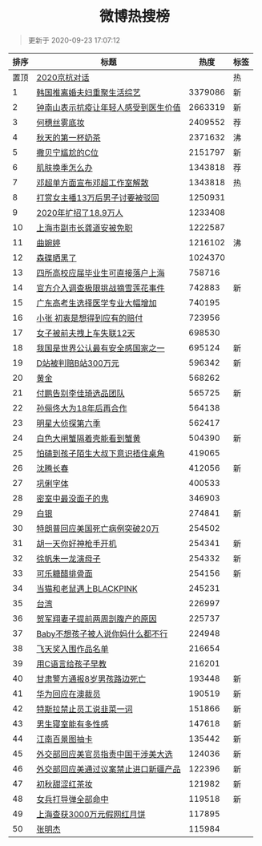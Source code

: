 <h1 align="center">微博热搜榜</h1>

> 更新于 2020-09-23 17:07:12

| 排序 | 标题                                                                                                                                                                                                                                                   | 热度    | 标签 |
| ---- | ------------------------------------------------------------------------------------------------------------------------------------------------------------------------------------------------------------------------------------------------------ | ------- | ---- |
| 置顶 | [2020京杭对话](https://s.weibo.com/weibo?q=%232020%E4%BA%AC%E6%9D%AD%E5%AF%B9%E8%AF%9D%23&Refer=new_time)                                                                                                                                              |         | 热   |
| 1    | [韩国推离婚夫妇重聚生活综艺](https://s.weibo.com/weibo?q=%23%E9%9F%A9%E5%9B%BD%E6%8E%A8%E7%A6%BB%E5%A9%9A%E5%A4%AB%E5%A6%87%E9%87%8D%E8%81%9A%E7%94%9F%E6%B4%BB%E7%BB%BC%E8%89%BA%23&Refer=top)                                                        | 3379086 | 新   |
| 2    | [钟南山表示抗疫让年轻人感受到医生价值](https://s.weibo.com/weibo?q=%23%E9%92%9F%E5%8D%97%E5%B1%B1%E8%A1%A8%E7%A4%BA%E6%8A%97%E7%96%AB%E8%AE%A9%E5%B9%B4%E8%BD%BB%E4%BA%BA%E6%84%9F%E5%8F%97%E5%88%B0%E5%8C%BB%E7%94%9F%E4%BB%B7%E5%80%BC%23&Refer=top) | 2663319 | 新   |
| 3    | [何穗丝雾底妆](https://s.weibo.comjavascript:void(0);)                                                                                                                                                                                                 | 2409552 | 荐   |
| 4    | [秋天的第一杯奶茶](https://s.weibo.com/weibo?q=%E7%A7%8B%E5%A4%A9%E7%9A%84%E7%AC%AC%E4%B8%80%E6%9D%AF%E5%A5%B6%E8%8C%B6&Refer=top)                                                                                                                     | 2371632 | 沸   |
| 5    | [撒贝宁尴尬的C位](https://s.weibo.com/weibo?q=%23%E6%92%92%E8%B4%9D%E5%AE%81%E5%B0%B4%E5%B0%AC%E7%9A%84C%E4%BD%8D%23&Refer=top)                                                                                                                        | 2151797 | 新   |
| 6    | [肌肤换季怎么办](https://s.weibo.comjavascript:void(0);)                                                                                                                                                                                               | 1343818 | 荐   |
| 7    | [邓超单方面宣布邓超工作室解散](https://s.weibo.com/weibo?q=%23%E9%82%93%E8%B6%85%E5%8D%95%E6%96%B9%E9%9D%A2%E5%AE%A3%E5%B8%83%E9%82%93%E8%B6%85%E5%B7%A5%E4%BD%9C%E5%AE%A4%E8%A7%A3%E6%95%A3%23&Refer=top)                                             | 1343818 | 热   |
| 8    | [打赏女主播13万后男子讨要被驳回](https://s.weibo.com/weibo?q=%23%E6%89%93%E8%B5%8F%E5%A5%B3%E4%B8%BB%E6%92%AD13%E4%B8%87%E5%90%8E%E7%94%B7%E5%AD%90%E8%AE%A8%E8%A6%81%E8%A2%AB%E9%A9%B3%E5%9B%9E%23&Refer=top)                                         | 1250931 |      |
| 9    | [2020年扩招了18.9万人](https://s.weibo.com/weibo?q=%232020%E5%B9%B4%E6%89%A9%E6%8B%9B%E4%BA%8618.9%E4%B8%87%E4%BA%BA%23&Refer=top)                                                                                                                     | 1233408 |      |
| 10   | [上海市副市长龚道安被免职](https://s.weibo.com/weibo?q=%23%E4%B8%8A%E6%B5%B7%E5%B8%82%E5%89%AF%E5%B8%82%E9%95%BF%E9%BE%9A%E9%81%93%E5%AE%89%E8%A2%AB%E5%85%8D%E8%81%8C%23&Refer=top)                                                                   | 1222587 |      |
| 11   | [曲婉婷](https://s.weibo.com/weibo?q=%E6%9B%B2%E5%A9%89%E5%A9%B7&Refer=top)                                                                                                                                                                            | 1216102 | 沸   |
| 12   | [森碟晒黑了](https://s.weibo.com/weibo?q=%23%E6%A3%AE%E7%A2%9F%E6%99%92%E9%BB%91%E4%BA%86%23&Refer=top)                                                                                                                                                | 1024370 |      |
| 13   | [四所高校应届毕业生可直接落户上海](https://s.weibo.com/weibo?q=%23%E5%9B%9B%E6%89%80%E9%AB%98%E6%A0%A1%E5%BA%94%E5%B1%8A%E6%AF%95%E4%B8%9A%E7%94%9F%E5%8F%AF%E7%9B%B4%E6%8E%A5%E8%90%BD%E6%88%B7%E4%B8%8A%E6%B5%B7%23&Refer=top)                       | 758716  |      |
| 14   | [官方介入调查极限挑战摘雪莲花事件](https://s.weibo.com/weibo?q=%23%E5%AE%98%E6%96%B9%E4%BB%8B%E5%85%A5%E8%B0%83%E6%9F%A5%E6%9E%81%E9%99%90%E6%8C%91%E6%88%98%E6%91%98%E9%9B%AA%E8%8E%B2%E8%8A%B1%E4%BA%8B%E4%BB%B6%23&Refer=top)                       | 742883  | 新   |
| 15   | [广东高考生选择医学专业大幅增加](https://s.weibo.com/weibo?q=%23%E5%B9%BF%E4%B8%9C%E9%AB%98%E8%80%83%E7%94%9F%E9%80%89%E6%8B%A9%E5%8C%BB%E5%AD%A6%E4%B8%93%E4%B8%9A%E5%A4%A7%E5%B9%85%E5%A2%9E%E5%8A%A0%23&Refer=top)                                  | 740195  |      |
| 16   | [小张 初衷是想得到应有的赔付](https://s.weibo.com/weibo?q=%E5%B0%8F%E5%BC%A0%20%E5%88%9D%E8%A1%B7%E6%98%AF%E6%83%B3%E5%BE%97%E5%88%B0%E5%BA%94%E6%9C%89%E7%9A%84%E8%B5%94%E4%BB%98&Refer=top)                                                          | 723956  |      |
| 17   | [女子被前夫拽上车失联12天](https://s.weibo.com/weibo?q=%23%E5%A5%B3%E5%AD%90%E8%A2%AB%E5%89%8D%E5%A4%AB%E6%8B%BD%E4%B8%8A%E8%BD%A6%E5%A4%B1%E8%81%9412%E5%A4%A9%23&Refer=top)                                                                          | 698530  |      |
| 18   | [我国是世界公认最有安全感国家之一](https://s.weibo.com/weibo?q=%23%E6%88%91%E5%9B%BD%E6%98%AF%E4%B8%96%E7%95%8C%E5%85%AC%E8%AE%A4%E6%9C%80%E6%9C%89%E5%AE%89%E5%85%A8%E6%84%9F%E5%9B%BD%E5%AE%B6%E4%B9%8B%E4%B8%80%23&Refer=top)                       | 695124  | 新   |
| 19   | [D站被判赔B站300万元](https://s.weibo.com/weibo?q=D%E7%AB%99%E8%A2%AB%E5%88%A4%E8%B5%94B%E7%AB%99300%E4%B8%87%E5%85%83&Refer=top)                                                                                                                      | 596342  | 新   |
| 20   | [黄金](https://s.weibo.com/weibo?q=%E9%BB%84%E9%87%91&Refer=top)                                                                                                                                                                                       | 568262  |      |
| 21   | [付鹏告别李佳琦选品团队](https://s.weibo.com/weibo?q=%23%E4%BB%98%E9%B9%8F%E5%91%8A%E5%88%AB%E6%9D%8E%E4%BD%B3%E7%90%A6%E9%80%89%E5%93%81%E5%9B%A2%E9%98%9F%23&Refer=top)                                                                              | 565725  | 新   |
| 22   | [孙俪佟大为18年后再合作](https://s.weibo.com/weibo?q=%23%E5%AD%99%E4%BF%AA%E4%BD%9F%E5%A4%A7%E4%B8%BA18%E5%B9%B4%E5%90%8E%E5%86%8D%E5%90%88%E4%BD%9C%23&Refer=top)                                                                                     | 564138  |      |
| 23   | [明星大侦探第六季](https://s.weibo.com/weibo?q=%E6%98%8E%E6%98%9F%E5%A4%A7%E4%BE%A6%E6%8E%A2%E7%AC%AC%E5%85%AD%E5%AD%A3&Refer=top)                                                                                                                     | 562417  |      |
| 24   | [白色大闸蟹隔着壳能看到蟹黄](https://s.weibo.com/weibo?q=%E7%99%BD%E8%89%B2%E5%A4%A7%E9%97%B8%E8%9F%B9%E9%9A%94%E7%9D%80%E5%A3%B3%E8%83%BD%E7%9C%8B%E5%88%B0%E8%9F%B9%E9%BB%84&Refer=top)                                                              | 504390  | 新   |
| 25   | [怕磕到孩子陌生大叔下意识捂住桌角](https://s.weibo.com/weibo?q=%23%E6%80%95%E7%A3%95%E5%88%B0%E5%AD%A9%E5%AD%90%E9%99%8C%E7%94%9F%E5%A4%A7%E5%8F%94%E4%B8%8B%E6%84%8F%E8%AF%86%E6%8D%82%E4%BD%8F%E6%A1%8C%E8%A7%92%23&Refer=top)                       | 419065  |      |
| 26   | [沈腾长春](https://s.weibo.com/weibo?q=%E6%B2%88%E8%85%BE%E9%95%BF%E6%98%A5&Refer=top)                                                                                                                                                                 | 412056  | 新   |
| 27   | [巩俐字体](https://s.weibo.com/weibo?q=%23%E5%B7%A9%E4%BF%90%E5%AD%97%E4%BD%93%23&Refer=top)                                                                                                                                                           | 400533  |      |
| 28   | [密室中最没面子的鬼](https://s.weibo.com/weibo?q=%23%E5%AF%86%E5%AE%A4%E4%B8%AD%E6%9C%80%E6%B2%A1%E9%9D%A2%E5%AD%90%E7%9A%84%E9%AC%BC%23&Refer=top)                                                                                                    | 346903  |      |
| 29   | [白银](https://s.weibo.com/weibo?q=%E7%99%BD%E9%93%B6&Refer=top)                                                                                                                                                                                       | 274841  | 新   |
| 30   | [特朗普回应美国死亡病例突破20万](https://s.weibo.com/weibo?q=%23%E7%89%B9%E6%9C%97%E6%99%AE%E5%9B%9E%E5%BA%94%E7%BE%8E%E5%9B%BD%E6%AD%BB%E4%BA%A1%E7%97%85%E4%BE%8B%E7%AA%81%E7%A0%B420%E4%B8%87%23&Refer=top)                                         | 254502  |      |
| 31   | [胡一天你好神枪手开机](https://s.weibo.com/weibo?q=%E8%83%A1%E4%B8%80%E5%A4%A9%E4%BD%A0%E5%A5%BD%E7%A5%9E%E6%9E%AA%E6%89%8B%E5%BC%80%E6%9C%BA&Refer=top)                                                                                               | 254341  | 新   |
| 32   | [徐帆朱一龙演母子](https://s.weibo.com/weibo?q=%23%E5%BE%90%E5%B8%86%E6%9C%B1%E4%B8%80%E9%BE%99%E6%BC%94%E6%AF%8D%E5%AD%90%23&Refer=top)                                                                                                               | 254332  | 新   |
| 33   | [可乐糖醋排骨面](https://s.weibo.com/weibo?q=%23%E5%8F%AF%E4%B9%90%E7%B3%96%E9%86%8B%E6%8E%92%E9%AA%A8%E9%9D%A2%23&Refer=top)                                                                                                                          | 254156  | 新   |
| 34   | [当猫和老鼠遇上BLACKPINK](https://s.weibo.com/weibo?q=%23%E5%BD%93%E7%8C%AB%E5%92%8C%E8%80%81%E9%BC%A0%E9%81%87%E4%B8%8ABLACKPINK%23&Refer=top)                                                                                                        | 245231  |      |
| 35   | [台湾](https://s.weibo.com/weibo?q=%E5%8F%B0%E6%B9%BE&Refer=top)                                                                                                                                                                                       | 226997  |      |
| 36   | [贺军翔妻子提前两周剖腹产的原因](https://s.weibo.com/weibo?q=%23%E8%B4%BA%E5%86%9B%E7%BF%94%E5%A6%BB%E5%AD%90%E6%8F%90%E5%89%8D%E4%B8%A4%E5%91%A8%E5%89%96%E8%85%B9%E4%BA%A7%E7%9A%84%E5%8E%9F%E5%9B%A0%23&Refer=top)                                  | 225737  |      |
| 37   | [Baby不想孩子被人说你妈什么都不行](https://s.weibo.com/weibo?q=%23Baby%E4%B8%8D%E6%83%B3%E5%AD%A9%E5%AD%90%E8%A2%AB%E4%BA%BA%E8%AF%B4%E4%BD%A0%E5%A6%88%E4%BB%80%E4%B9%88%E9%83%BD%E4%B8%8D%E8%A1%8C%23&Refer=top)                                     | 224948  |      |
| 38   | [飞天奖入围作品名单](https://s.weibo.com/weibo?q=%23%E9%A3%9E%E5%A4%A9%E5%A5%96%E5%85%A5%E5%9B%B4%E4%BD%9C%E5%93%81%E5%90%8D%E5%8D%95%23&Refer=top)                                                                                                    | 216654  |      |
| 39   | [用C语言给孩子早教](https://s.weibo.com/weibo?q=%23%E7%94%A8C%E8%AF%AD%E8%A8%80%E7%BB%99%E5%AD%A9%E5%AD%90%E6%97%A9%E6%95%99%23&Refer=top)                                                                                                             | 216201  |      |
| 40   | [甘肃警方通报8岁男孩路边死亡](https://s.weibo.com/weibo?q=%23%E7%94%98%E8%82%83%E8%AD%A6%E6%96%B9%E9%80%9A%E6%8A%A58%E5%B2%81%E7%94%B7%E5%AD%A9%E8%B7%AF%E8%BE%B9%E6%AD%BB%E4%BA%A1%23&Refer=top)                                                      | 193448  | 新   |
| 41   | [华为回应在澳裁员](https://s.weibo.com/weibo?q=%E5%8D%8E%E4%B8%BA%E5%9B%9E%E5%BA%94%E5%9C%A8%E6%BE%B3%E8%A3%81%E5%91%98&Refer=top)                                                                                                                     | 190519  | 新   |
| 42   | [特斯拉禁止员工说韭菜一词](https://s.weibo.com/weibo?q=%E7%89%B9%E6%96%AF%E6%8B%89%E7%A6%81%E6%AD%A2%E5%91%98%E5%B7%A5%E8%AF%B4%E9%9F%AD%E8%8F%9C%E4%B8%80%E8%AF%8D&Refer=top)                                                                         | 151866  | 新   |
| 43   | [男生寝室能有多性感](https://s.weibo.com/weibo?q=%23%E7%94%B7%E7%94%9F%E5%AF%9D%E5%AE%A4%E8%83%BD%E6%9C%89%E5%A4%9A%E6%80%A7%E6%84%9F%23&Refer=top)                                                                                                    | 147618  | 新   |
| 44   | [江南百景图抽卡](https://s.weibo.com/weibo?q=%E6%B1%9F%E5%8D%97%E7%99%BE%E6%99%AF%E5%9B%BE%E6%8A%BD%E5%8D%A1&Refer=top)                                                                                                                                | 135442  | 新   |
| 45   | [外交部回应美官员指责中国干涉美大选](https://s.weibo.com/weibo?q=%23%E5%A4%96%E4%BA%A4%E9%83%A8%E5%9B%9E%E5%BA%94%E7%BE%8E%E5%AE%98%E5%91%98%E6%8C%87%E8%B4%A3%E4%B8%AD%E5%9B%BD%E5%B9%B2%E6%B6%89%E7%BE%8E%E5%A4%A7%E9%80%89%23&Refer=top)            | 124036  | 新   |
| 46   | [外交部回应美通过议案禁止进口新疆产品](https://s.weibo.com/weibo?q=%23%E5%A4%96%E4%BA%A4%E9%83%A8%E5%9B%9E%E5%BA%94%E7%BE%8E%E9%80%9A%E8%BF%87%E8%AE%AE%E6%A1%88%E7%A6%81%E6%AD%A2%E8%BF%9B%E5%8F%A3%E6%96%B0%E7%96%86%E4%BA%A7%E5%93%81%23&Refer=top) | 122396  | 新   |
| 47   | [初秋甜涩红茶妆](https://s.weibo.com/weibo?q=%23%E5%88%9D%E7%A7%8B%E7%94%9C%E6%B6%A9%E7%BA%A2%E8%8C%B6%E5%A6%86%23&Refer=top)                                                                                                                          | 121982  | 新   |
| 48   | [女兵打导弹全部命中](https://s.weibo.com/weibo?q=%23%E5%A5%B3%E5%85%B5%E6%89%93%E5%AF%BC%E5%BC%B9%E5%85%A8%E9%83%A8%E5%91%BD%E4%B8%AD%23&Refer=top)                                                                                                    | 119518  | 新   |
| 49   | [上海查获3000万元假网红月饼](https://s.weibo.com/weibo?q=%E4%B8%8A%E6%B5%B7%E6%9F%A5%E8%8E%B73000%E4%B8%87%E5%85%83%E5%81%87%E7%BD%91%E7%BA%A2%E6%9C%88%E9%A5%BC&Refer=top)                                                                            | 117895  |      |
| 50   | [张明杰](https://s.weibo.com/weibo?q=%E5%BC%A0%E6%98%8E%E6%9D%B0&Refer=top)                                                                                                                                                                            | 115984  |      |